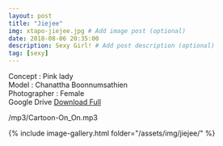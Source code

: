 ```yaml
---
layout: post
title: "Jiejee"
img: xtapo-jiejee.jpg # Add image post (optional)
date: 2018-08-06 20:35:00
description: Sexy Girl! # Add post description (optional)
tag: [sexy]
---
```

Concept : Pink lady  
Model : Chanattha Boonnumsathien   
Photographer : Female  
Google Drive [Download Full](http://gestyy.com/e0GbMd)     

/mp3/Cartoon-On_On.mp3

{% include image-gallery.html folder="/assets/img/jiejee/" %}
